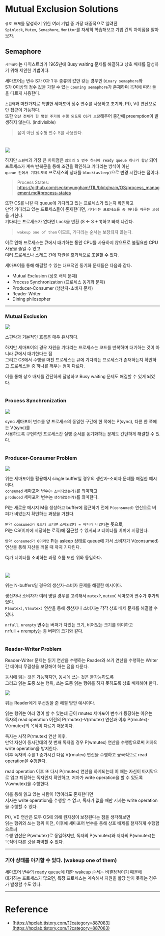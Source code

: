 # Mutual Exclusion Solutions

`상호 배제`를 달성하기 위한 여러 기법 중 가장 대중적으로 알려진      
`Spinlock`, `Mutex`, `Semaphore`, `Monitor`를 자세히 학습해보고 기법 간의 차이점을 알아보자.

## Semaphore

`세마포어`는 다익스트라가 1965년에 Busy waiting 문제를 해결하고 상호 배제를 달성하기 위해 제안한 기법이다.  

세마포어는 변수 S가 0과 1 두 종류의 값만 갖는 경우인 `Binary semaphore`와  
S가 0이상의 정수 값을 가질 수 있는 `Couning semaphore`가 존재하며 목적에 따라 둘을 다르게 사용한다.  

`스핀락`과 마찬가지로 특별한 세마포어 정수 변수를 사용하고 초기화, P(), V() 연산으로만 접근이 가능하다.  
또한 `연산 전체가 한 명령 주기에 수행 되도록 OS가 보장`해주어 중간에 preemption이 발생하지 않는다. (indivisible)
> 음이 아닌 정수형 변수 S를 사용한다.

#

<img src="img/semaphore01.png">

하지만 `스핀락`과 가장 큰 차이점은 `임의의 S 변수 하나에 ready queue 하나가 할당` 되어  
프로세스가 계속 반복문을 통해 조건을 확인하고 기다리는 방식이 아닌    
`queue 안에서 기다리도록` 프로세스의 상태를 `block(asleep)`으로 변경 시킨다는 점이다.  
> Process States: https://github.com/seokmyungham/TIL/blob/main/OS/process_management.md#process-states

또한 CS를 나갈 때 queue에 기다리고 있는 프로세스가 있는지 확인하고  
만약 기다리고 있는 프로세스들이 존재한다면, `기다리는 프로세스들 중 하나를 깨우는 과정`을 거친다.  
기다리는 프로세스가 없다면 Lock을 반환 (S <- S + 1)하고 빠져 나간다.
> `wakeup one of them` 이므로, 기다리는 순서는 보장되지 않는다.

이로 인해 프로세스는 큐에서 대기하는 동안 CPU를 사용하지 않으므로 불필요한 CPU 사용을 줄일 수 있고  
여러 프로세스나 스레드 간에 자원을 효과적으로 조절할 수 있다.

세마포어를 통해 해결할 수 있는 대표적인 동기화 문제들은 다음과 같다.

- Mutual Exclusion (상호 배제 문제)
- Process Synchronization (프로세스 동기화 문제)
- Producer-Consumer (생산자-소비자 문제)
- Reader-Writer
- Dining philosopher

---

### Mutual Exclusion

<img src="img/semaphore02.png">

스핀락과 기본적인 흐름은 매우 유사하다.  
  
하지만 세마포어의 경우 자원을 기다리는 프로세스는 코드를 반복하며 대기하는 것이 아니라 큐에서 대기한다는 점  
그리고 CS에서 수행을 마친 프로세스는 큐에 기다리는 프로세스가 존재하는지 확인하고 프로세스들 중 하나를 깨우는 점이 다르다.
  
이를 통해 상호 배제를 간단하게 달성하고 Busy waiting 문제도 해결할 수 있게 되었다.  

#

### Process Synchronization

<img src="img/semaphore03.png">

sync 세마포어 변수를 양 프로세스의 동일한 구간에 한 쪽에는 P(sync), 다른 한 쪽에는 V(sync)를  
사용하도록 구현하면 프로세스간 실행 순서를 동기화하는 문제도 간단하게 해결할 수 있다.  

#

### Producer-Consumer Problem

<img src="img/semaphore04.png">

위는 세마포어를 활용해서 single buffer일 경우의 생산자-소비자 문제를 해결한 예시이다.  
`consumed` 세마포어 변수는 `소비되었는가?`를 의미하고  
`produced` 세마포어 변수는 `생산되었는가?`를 의미한다.  

Pi는 새로운 메시지 M을 생성하고 buffer에 접근하기 전에 `P(consumed)` 연산으로 버퍼가 비었는지 확인하는 과정을 거친다.  

`만약 comsumed가 0보다 크다면` `소비되었다 = 버퍼가 비었다`는 뜻으로,  
Pi는 CS(버퍼에 저장하는 로직)에 접근할 수 있게되고 데이터를 버퍼에 저장한다.
   
`만약 consumed가 0이라면` Pi는 asleep 상태로 queue에 가서 소비자가 V(consumed) 연산을 통해 자신을 깨울 때 까지 기다린다.  

Cj가 데이터를 소비하는 과정 흐름 또한 위와 동일하다.

#

<img src="img/semaphore05.png">

위는 N-buffers일 경우의 생산자-소비자 문제를 해결한 예시이다.  

생산자나 소비자가 여러 명일 경우를 고려해서 `mutexP`, `mutexC` 세마포어 변수가 추가되었다.  
`P(mutex)`, `V(mutex)` 연산을 통해 생산자나 소비자는 각각 상호 배제 문제를 해결할 수 있다.   
  
`nrfull`, `nrempty` 변수는 버퍼가 차있는 크기, 비어있는 크기를 의미하고  
nrfull + nrempty는 총 버퍼의 크기와 같다.

#

### Reader-Writer Problem

Reader-Writer 문제는 읽기 연산을 수행하는 Reader와 쓰기 연산을 수행하는 Writer 간 데이터 무결성을 보장해야 하는 점을 다룬다.  

동시에 읽는 것은 가능하지만, 동시에 쓰는 것은 불가능하도록    
그리고 읽는 도중 쓰는 행위, 쓰는 도중 읽는 행위를 하지 못하도록 상호 배제해야 한다.  

<img src="img/semaphore06.png">  

위는 Reader에게 우선권을 준 해결 방안 예시이다.  
  
읽는 행위는 여러 명이 할 수 있는데 굳이 rmutex 세마포어 변수가 등장하는 이유는  
독자의 read operation 이전의 P(rmutex)-V(rmutex) 연산과 이후 P(rmutex)-V(rmutex)의 목적이 다르기 때문이다.  

독자는 시작 P(rmutex) 연산 이후,  
만약 자신이 동시간대의 첫 번째 독자일 경우 P(wmutex) 연산을 수행함으로써 저자의 write operation을 방지한다.  
이후 독자의 수를 1 증가시킨 다음 V(rmutex) 연산을 수행하고 궁극적으로 read operation을 수행한다.  

read operation 이후 또 다시 P(rmutex) 연산을 하게되는데
이 때는 자신이 마지막으로 읽고 퇴장하는 독자인지 확인하고, 저자가 write operation을 할 수 있도록 V(wmutex)을 수행한다.  

이를 통해 읽고 있는 사람이 1명이라도 존재한다면  
저자는 write operation을 수행할 수 없고, 독자가 없을 때만 저자는 write operation을 수행할 수 있다.
  
P(), V() 연산은 모두 OS에 의해 원자성이 보장된다는 점을 생각해보면  
읽는 행위와 쓰는 행위 이전, 이후에 세마포어 변수를 통해 상호 배제를 철저하게 수행함으로써  
수행 연산은 P(wmutex)로 동일하지만, 독자의 P(wmutex)와 저자의 P(wmutex)는 목적이 다른 것을 파악할 수 있다.

---

### 기아 상태를 야기할 수 있다. (wakeup one of them)

세마포어 변수의 ready queue에 대한 wakeup 순서는 비결정적이기 때문에  
대기하는 프로세스가 많으면, 특정 프로세스는 계속해서 자원을 할당 받지 못하는 경우가 발생할 수도 있다.

---

# Reference

- [https://hpclab.tistory.com/1?category=887083](https://hpclab.tistory.com/1?category=887083)
